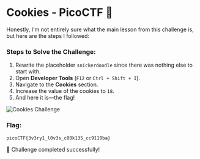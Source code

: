 # Cookies - PicoCTF 🍪

Honestly, I'm not entirely sure what the main lesson from this challenge is, but here are the steps I followed:

### Steps to Solve the Challenge:
1. Rewrite the placeholder `snickerdoodle` since there was nothing else to start with.
2. Open **Developer Tools** (`F12` or `Ctrl + Shift + I`).
3. Navigate to the **Cookies** section.
4. Increase the value of the cookies to `18`.
5. And here it is—the flag!

![Cookies Challenge](https://github.com/user-attachments/assets/81719507-23ed-4e31-be6c-4c2a9ab2a7ee)

### Flag:
```
picoCTF{3v3ry1_l0v3s_c00k135_cc9110ba}
```

🎉 Challenge completed successfully!

